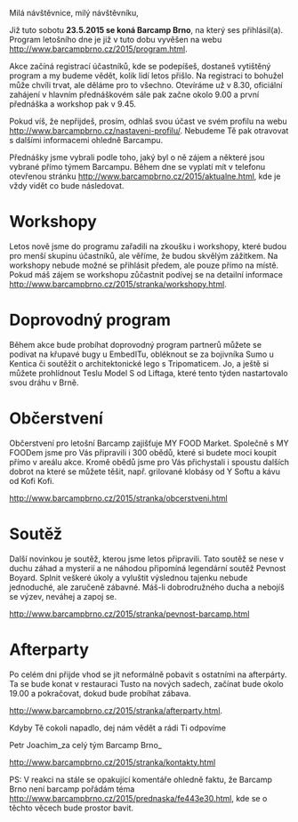 Milá návštěvnice, milý návštěvníku,

Již tuto sobotu __23.5.2015 se koná Barcamp Brno__, na který ses přihlásil(a). Program letošního dne je již v tuto dobu vyvěšen na webu <http://www.barcampbrno.cz/2015/program.html>.

Akce začíná registrací účastníků, kde se podepíšeš, dostaneš vytištěný program a my budeme vědět, kolik lidí letos přišlo. Na registraci to bohužel může chvíli trvat, ale děláme pro to všechno. Otevíráme už v 8.30, oficiální zahájení v hlavním přednáškovém sále pak začne okolo 9.00 a první přednáška a workshop pak v 9.45.

Pokud víš, že nepřijdeš, prosím, odhlaš svou účast ve svém profilu na webu <http://www.barcampbrno.cz/nastaveni-profilu/>. Nebudeme Tě pak otravovat s dalšími informacemi ohledně Barcampu.

Přednášky jsme vybrali podle toho, jaký byl o ně zájem a některé jsou vybrané přímo týmem Barcampu. Během dne se vyplatí mít v telefonu otevřenou stránku <http://www.barcampbrno.cz/2015/aktualne.html>, kde je vždy vidět co bude následovat.

Workshopy
===========
Letos nově jsme do programu zařadili na zkoušku i workshopy, které budou pro menší skupinu účastníků, ale věříme, že budou skvělým zážitkem. Na workshopy nebude možné se přihlásit předem, ale pouze přímo na místě. Pokud máš zájem se workshopu zůčastnit podívej se na detailní informace <http://www.barcampbrno.cz/2015/stranka/workshopy.html>.

Doprovodný program
======================

Během akce bude probíhat doprovodný program partnerů můžete se podívat na křupavé bugy u EmbedITu, obléknout se za bojivníka Sumo u Kentica či soutěžit o architektonické lego s Tripomaticem. Jo, a ještě si můžete prohlídnout Teslu Model S od Liftaga, které tento týden nastartovalo svou dráhu v Brně.

Občerstvení 
=============
Občerstvení pro letošní Barcamp zajišťuje MY FOOD Market. Společně s MY FOODem jsme pro Vás připravili i 300 obědů, které si budete moci koupit přímo v areálu akce. Kromě obědů jsme pro Vás přichystali i spoustu dalších dobrot na které se můžete těšit, např. grilované klobásy od Y Softu a kávu od Kofi Kofi.

<http://www.barcampbrno.cz/2015/stranka/obcerstveni.html>

Soutěž 
=======
Další novinkou je soutěž, kterou jsme letos připravili. Tato soutěž se nese v duchu záhad a mysterií a ne náhodou připomíná legendární soutěž Pevnost Boyard. Splnit veškeré úkoly a vyluštit výslednou tajenku nebude jednoduché, ale zaručeně zábavné. Máš-li dobrodružného ducha a nebojíš se výzev, neváhej a zapoj se.

<http://www.barcampbrno.cz/2015/stranka/pevnost-barcamp.html>

Afterparty 
===========
Po celém dni přijde vhod se jít neformálně pobavit s ostatními na afterpárty. Ta se bude konat v restauraci Tusto na nových sadech, začínat bude okolo 19.00 a pokračovat, dokud bude probíhat zábava.

<http://www.barcampbrno.cz/2015/stranka/afterparty.html>.



Kdyby Tě cokoli napadlo, dej nám vědět a rádi Ti odpovíme

Petr Joachim_za celý tým Barcamp Brno_

<http://www.barcampbrno.cz/2015/stranka/kontakty.html>

PS: V reakci na stále se opakující komentáře ohledně faktu, že Barcamp Brno není barcamp pořádám téma <http://www.barcampbrno.cz/2015/prednaska/fe443e30.html>, kde se o těchto věcech bude prostor bavit.
